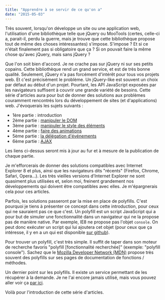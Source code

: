 ```yaml
---
title: "Apprendre à se servir de ce qu'on a"
date: "2015-05-03"
---
```


Très souvent, lorsqu'on développe un site ou une application web, l'utilisation
d'une bibliothèque telle que jQuery ou MooTools (certes, celle-ci a, parait-il,
perdu la guerre, mais je trouve que cette bibliothèque propose tout de même des
choses intéressantes) s'impose. S'impose ? Et si ce n'était finalement pas si
obligatoire que ça ? Si on pouvait faire la même chose qu'avec jQuery, mais
sans jQuery ?

<span class="more"></span>

Que l'on soit bien d'accord. Je ne crache pas sur jQuery ni sur ses petits
copains. Cette bibliothèque rend un grand service, et est de très bonne
qualité. Seulement, jQuery n'a pas forcément d'intérêt pour tous vos projets
web. Et c'est précisément le problème. Un jQuery-like est souvent un choix par
défaut au début d'un projet. Pourtant, les API JavaScript exposées par les
navigateurs suffisent à couvrir une grande variété de besoins. Cette série
d'articles aura pour but de donner des solutions aux problèmes couramment
rencontrés lors du développement de sites (et d'applications) web. J'évoquerais
les sujets suivants :

- 1ère partie : introduction
- 2ème partie : [manipuler le
  DOM](/articles/apprendre-a-se-servir-de-ce-quon-a-manipuler-dom/)
- 3ème partie : [manipuler le style des
  éléments](/articles/apprendre-a-se-servir-de-ce-quon-a-manipuler-styles-elements/)
- 4ème partie : [faire des
  animations](/articles/apprendre-a-se-servir-de-ce-quon-a-animations)
- 5ème partie : [la délégation
  d'événements](/articles/apprendre-a-se-servir-de-ce-quon-a-event-delegation)
- 6ème partie : [AJAX](/articles/apprendre-a-se-servir-de-ce-quon-a-ajax/)

Les liens ci-dessus seront mis à jour au fur et à mesure de la publication de
chaque partie.

Je m'efforcerais de donner des solutions compatibles avec Internet Explorer 8
et plus, ainsi que les navigateurs dits "récents" (Firefox, Chrome, Safari,
Opera...). Les très vieilles versions d'Internet Explorer ne sont quasiment
plus utilisées et, selon moi, freinent grandement nos développements qui
doivent être compatibles avec elles. Je m'épargnerais cela pour ces articles.

Parfois, les solutions passeront par la mise en place de polyfills. C'est
pourquoi je tiens à présenter ce concept dans cette introduction, pour ceux qui
ne sauraient pas ce que c'est. Un polyfill est un script JavaScript qui a pour
but de simuler une fonctionnalité dans un navigateur qui ne la propose pas de
manière native. Par exemple, IE8 ne propose pas l'objet `console`. On peut donc
exécuter un script qui lui ajoutera cet objet (pour ceux que ça intéresse, il y
en a un qui est disponible [sur
github](https://github.com/paulmillr/console-polyfill)).

Pour trouver un polyfill, c'est très simple. Il suffit de taper dans son moteur
de recherche favoris "polyfill [fonctionnalité recherchée]" (exemple: "polyfill
console"). Sachez que le [Mozilla Developer Network
(MDN)](https://developer.mozilla.org/fr/) propose très souvent des polyfills
sur ses pages de documentation de fonctions / méthodes.

Un dernier point sur les polyfills. Il existe un service permettant de les
récupérer à la demande. Je ne l'ai encore jamais utilisé, mais vous pouvez
aller voir ça [par ici](https://github.com/Financial-Times/polyfill-service).

Voilà pour l'introduction de cette série d'articles.
